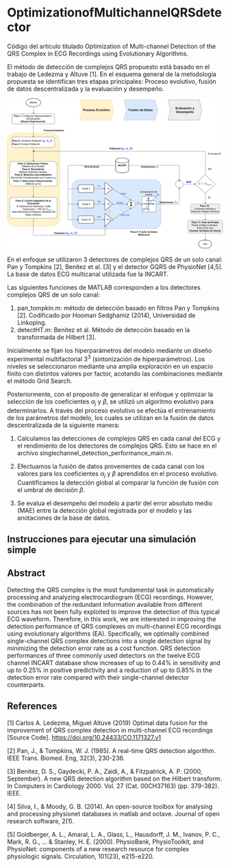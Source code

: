 # OptimizationofMultichannelQRSdetector
Código del artículo titulado Optimization of Multi-channel Detection of the QRS Complex in ECG Recordings using Evolutionary Algorithms.

El método de detección de complejos QRS propuesto está basado en el trabajo de Ledezma y Altuve [1]. En el esquema general de la metodología propuesta se identifican tres etapas principales: Proceso evolutivo, fusión de datos descentralizada y la evaluación y desempeño. 

![Resumen-visual-EA](https://github.com/JoseMendezA/OptimizationofMultichannelQRSdetector/blob/main/ProjectImages/Esquema%20_Optimizacion%20_Multicanal5.png)

En el enfoque se utilizaron 3 detectores de complejos QRS de un solo canal: Pan y Tompkins [2], Benítez et al. [3] y el detector GQRS de PhysioNet [4,5]. La base de datos ECG multicanal utilizada fue la INCART.  

Las siguientes funciones de MATLAB corresponden a los detectores complejos QRS de un solo canal:

1. pan_tompkin.m: método de detección basado en filtros Pan y Tompkins [2]. Codificado por Hooman Sedghamiz (2014), Universidad de Linkoping.
2. detectHT.m: Benítez et al. Método de detección basado en la transformada de Hilbert [3].

Inicialmente se fijan los hiperparámetros del modelo mediante un diseño experimental multifactorial ${3}^3$ (sintonización de hiperparámetros). Los niveles se seleccionaron mediante una amplia exploración en un espacio finito con distintos valores por factor, acotando las combinaciones mediante el método Grid Search.

Posteriormente, con el proposito de generalizar el enfoque y optimizar la selección de los coeficientes ${\alpha}_j$ y $\beta$, se utilizó un algoritmo evolutivo para determinarlos. A través del proceso evolutivo se efectúa el entrenamiento de los parámetros del modelo, los cuales se utilizan en la fusión de datos descentralizada de la siguiente manera:

1. Calculamos las detecciones de complejos QRS en cada canal del ECG y el rendimiento de los detectores de complejos QRS. Esto se hace en el archivo singlechannel_detection_performance_main.m.

2. Efectuamos la fusión de datos provenientes de cada canal con los valores para los coeficientes ${\alpha}_j$ y $\beta$ aprendidos en el proceso evolutivo. Cuantificamos la detección global al comparar la función de fusión con el umbral de decisión $\beta$. 

3. Se evalua el desempeño del modelo a partir del error absoluto medio (MAE) entre la detección global registrada por el modelo y las anotaciones de la base de datos. 

## Instrucciones para ejecutar una simulación simple


## Abstract
Detecting the QRS complex is the most fundamental task in automatically processing and analyzing electrocardiogram (ECG) recordings. However, the combination of the redundant information available from different sources has not been fully exploited to improve the detection of this typical ECG waveform. Therefore, in this work, we are interested in improving the detection performance of QRS complexes on multi-channel ECG recordings using evolutionary algorithms (EA). Specifically, we optimally combined single-channel QRS complex detections into a single detection signal by minimizing the detection error rate as a cost function. QRS detection performances of three commonly used detectors on the twelve ECG channel INCART database show increases of up to 0.44\% in sensitivity and up to 0.25\% in positive predictivity and a reduction of up to 0.85% in the detection error rate compared with their single-channel detector counterparts. 

## References

[1] Carlos A. Ledezma, Miguel Altuve (2019) Optimal data fusion for the improvement of QRS complex detection in multi-channel ECG recordings [Source Code]. https://doi.org/10.24433/CO.1171327.v1

[2] Pan, J., & Tompkins, W. J. (1985). A real-time QRS detection algorithm. IEEE Trans. Biomed. Eng, 32(3), 230-236.

[3] Benitez, D. S., Gaydecki, P. A., Zaidi, A., & Fitzpatrick, A. P. (2000, September). A new QRS detection algorithm based on the Hilbert transform. In Computers in Cardiology 2000. Vol. 27 (Cat. 00CH37163) (pp. 379-382). IEEE.

[4] Silva, I., & Moody, G. B. (2014). An open-source toolbox for analysing and processing physionet databases in matlab and octave. Journal of open research software, 2(1).

[5] Goldberger, A. L., Amaral, L. A., Glass, L., Hausdorff, J. M., Ivanov, P. C., Mark, R. G., ... & Stanley, H. E. (2000). PhysioBank, PhysioToolkit, and PhysioNet: components of a new research resource for complex physiologic signals. Circulation, 101(23), e215-e220.